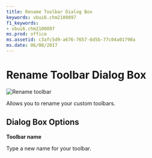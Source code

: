 ```yaml
---
title: Rename Toolbar Dialog Box
keywords: vbui6.chm2100897
f1_keywords:
- vbui6.chm2100897
ms.prod: office
ms.assetid: c3afc5d9-a676-7657-6d5b-77c04a01798a
ms.date: 06/08/2017
---
```



# Rename Toolbar Dialog Box


![Rename toolbar](../../../images/renamtbr_ZA01201649.gif)



Allows you to rename your custom toolbars.

## Dialog Box Options

 **Toolbar name**

Type a new name for your toolbar.


